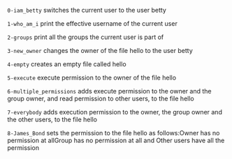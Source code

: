 `0-iam_betty` switches the current user to the user betty

`1-who_am_i` print the effective username of the current user

`2-groups` print all the groups the current user is part of

`3-new_owner` changes the owner of the file hello to the user betty

`4-empty` creates an empty file called hello

`5-execute` execute permission to the owner of the file hello

`6-multiple_permissions` adds execute permission to the owner and the group owner, and read permission to other users, to the file hello

`7-everybody` adds execution permission to the owner, the group owner and the other users, to the file hello

`8-James_Bond` sets the permission to the file hello as follows:Owner has no permission at allGroup has no permission at all and Other users have  all the permission